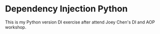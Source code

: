 # Dependency Injection Python

This is my Python version DI exercise after attend Joey Chen's DI and AOP workshop.
